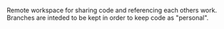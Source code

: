 Remote workspace for sharing code and referencing each others work. Branches are inteded to be kept in order to keep code as "personal".